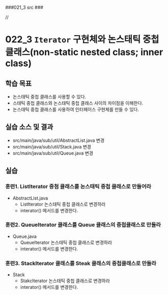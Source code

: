 ###021_3 src ###

// 

# 022_3 `Iterator` 구현체와 논스태틱 중첩 클래스(non-static nested class; inner class)

## 학습 목표

- 논스태틱 중첩 클래스를 사용할 수 있다.
- 스태틱 중첩 클래스와 논스태틱 중첩 클래스 사이의 차이점을 이해한다.
- 논스태틱 중첩 클래스를 사용하여 인터페이스 구현체를 만들 수 있다.

## 실습 소스 및 결과
 
- src/main/java/sub/util/AbstractList.java 변경
- src/main/java/sub/util/Stack.java 변경
- src/main/java/sub/util/Queue.java 변경

## 실습

### 훈련1. ListIterator 중첨 클래스를 논스태틱 중첩 클래스로 만들어라

- AbstractList.java 
  - ListIterator 논스태틱 중첩 클래스로 변경하라
  - interator() 메서드를 변경한다.
  
### 훈련2. QueueIterator 클래스를 Queue 클래스의 중첩클래스로 만들라

- Queue.java 
  - QueueIterator 논스태틱 중첩 클래스로 변경하라
  - interator() 메서드를 변경한다.
  
### 훈련3. StackIterator 클래스를 Steak 클래스의 중첩클래스로 만들라

- Stack
  - StakcIterator 논스태틱 중첩 클래스로 변경하라
  - interator() 메서드를 변경한다.